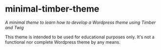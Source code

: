 # minimal-timber-theme
_A minimal theme to learn how to develop a Wordpress theme using Timber and Twig_

This theme is intended to be used for educational purposes only. It's not a functional nor complete Wordpress theme by any means.
